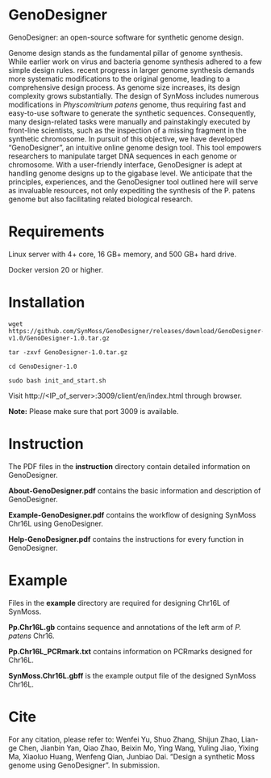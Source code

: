 # GenoDesigner
GenoDesigner: an open-source software for synthetic genome design.

Genome design stands as the fundamental pillar of genome synthesis. While earlier work on virus and bacteria genome synthesis adhered to a few simple design rules. recent progress in larger genome synthesis demands more systematic modifications to the original genome, leading to a comprehensive design process. As genome size increases, its design complexity grows substantially. The design of SynMoss includes numerous modifications in _Physcomitrium patens_ genome, thus requiring fast and easy-to-use software to generate the synthetic sequences. Consequently, many design-related tasks were manually and painstakingly executed by front-line scientists, such as the inspection of a missing fragment in the synthetic chromosome. In pursuit of this objective, we have developed “GenoDesigner”, an intuitive online genome design tool. This tool empowers researchers to manipulate target DNA sequences in each genome or chromosome. With a user-friendly interface, GenoDesigner is adept at handling genome designs up to the gigabase level. We anticipate that the principles, experiences, and the GenoDesigner tool outlined here will serve as invaluable resources, not only expediting the synthesis of the P. patens genome but also facilitating related biological research. 

# Requirements
Linux server with 4+ core, 16 GB+ memory, and 500 GB+ hard drive.

Docker version 20 or higher.

# Installation
```
wget https://github.com/SynMoss/GenoDesigner/releases/download/GenoDesigner-v1.0/GenoDesigner-1.0.tar.gz

tar -zxvf GenoDesigner-1.0.tar.gz

cd GenoDesigner-1.0

sudo bash init_and_start.sh
```
Visit http://<IP_of_server>:3009/client/en/index.html through browser.

**Note:** Please make sure that port 3009 is available.

# Instruction
The PDF files in the **instruction** directory contain detailed information on GenoDesigner.

**About-GenoDesigner.pdf** contains the basic information and description of GenoDesigner.

**Example-GenoDesigner.pdf** contains the workflow of designing SynMoss Chr16L using GenoDesigner.

**Help-GenoDesigner.pdf** contains the instructions for every function in GenoDesigner.

# Example
Files in the **example** directory are required for designing Chr16L of SynMoss.

**Pp.Chr16L.gb** contains sequence and annotations of the left arm of _P. patens_ Chr16.

**Pp.Chr16L_PCRmark.txt** contains information on PCRmarks designed for Chr16L.

**SynMoss.Chr16L.gbff** is the example output file of the designed SynMoss Chr16L.

# Cite
For any citation, please refer to: 
Wenfei Yu, Shuo Zhang, Shijun Zhao, Lian-ge Chen, Jianbin Yan, Qiao Zhao, Beixin Mo, Ying Wang, Yuling Jiao, Yixing Ma, Xiaoluo Huang, Wenfeng Qian, Junbiao Dai. “Design a synthetic Moss genome using GenoDesigner”. In submission. 
